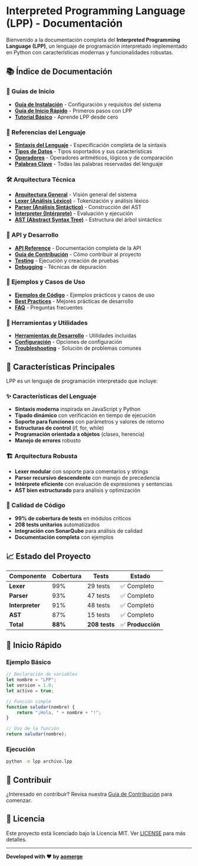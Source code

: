 # Interpreted Programming Language (LPP) - Documentación

Bienvenido a la documentación completa del **Interpreted Programming Language (LPP)**, un lenguaje de programación interpretado implementado en Python con características modernas y funcionalidades robustas.

## 📚 Índice de Documentación

### 🚀 Guías de Inicio
- [**Guía de Instalación**](installation.md) - Configuración y requisitos del sistema
- [**Guía de Inicio Rápido**](quickstart.md) - Primeros pasos con LPP
- [**Tutorial Básico**](tutorial.md) - Aprende LPP desde cero

### 📖 Referencias del Lenguaje
- [**Sintaxis del Lenguaje**](language-syntax.md) - Especificación completa de la sintaxis
- [**Tipos de Datos**](data-types.md) - Tipos soportados y sus características
- [**Operadores**](operators.md) - Operadores aritméticos, lógicos y de comparación
- [**Palabras Clave**](keywords.md) - Todas las palabras reservadas del lenguaje

### 🛠️ Arquitectura Técnica
- [**Arquitectura General**](architecture.md) - Visión general del sistema
- [**Lexer (Análisis Léxico)**](lexer.md) - Tokenización y análisis léxico
- [**Parser (Análisis Sintáctico)**](parser.md) - Construcción del AST
- [**Interpreter (Intérprete)**](interpreter.md) - Evaluación y ejecución
- [**AST (Abstract Syntax Tree)**](ast.md) - Estructura del árbol sintáctico

### 🔧 API y Desarrollo
- [**API Reference**](api-reference.md) - Documentación completa de la API
- [**Guía de Contribución**](contributing.md) - Cómo contribuir al proyecto
- [**Testing**](testing.md) - Ejecución y creación de pruebas
- [**Debugging**](debugging.md) - Técnicas de depuración

### 📝 Ejemplos y Casos de Uso
- [**Ejemplos de Código**](examples.md) - Ejemplos prácticos y casos de uso
- [**Best Practices**](best-practices.md) - Mejores prácticas de desarrollo
- [**FAQ**](faq.md) - Preguntas frecuentes

### 🔧 Herramientas y Utilidades
- [**Herramientas de Desarrollo**](development-tools.md) - Utilidades incluidas
- [**Configuración**](configuration.md) - Opciones de configuración
- [**Troubleshooting**](troubleshooting.md) - Solución de problemas comunes

## 🌟 Características Principales

LPP es un lenguaje de programación interpretado que incluye:

### ✨ Características del Lenguaje
- **Sintaxis moderna** inspirada en JavaScript y Python
- **Tipado dinámico** con verificación en tiempo de ejecución
- **Soporte para funciones** con parámetros y valores de retorno
- **Estructuras de control** (if, for, while)
- **Programación orientada a objetos** (clases, herencia)
- **Manejo de errores** robusto

### 🏗️ Arquitectura Robusta
- **Lexer modular** con soporte para comentarios y strings
- **Parser recursivo descendente** con manejo de precedencia
- **Intérprete eficiente** con evaluación de expresiones y sentencias
- **AST bien estructurado** para análisis y optimización

### 🧪 Calidad de Código
- **99% de cobertura de tests** en módulos críticos
- **208 tests unitarios** automatizados
- **Integración con SonarQube** para análisis de calidad
- **Documentación completa** con ejemplos

## 📈 Estado del Proyecto

| Componente | Cobertura | Tests | Estado |
|------------|-----------|-------|---------|
| **Lexer** | 99% | 29 tests | ✅ Completo |
| **Parser** | 93% | 47 tests | ✅ Completo |
| **Interpreter** | 91% | 48 tests | ✅ Completo |
| **AST** | 87% | 15 tests | ✅ Completo |
| **Total** | **88%** | **208 tests** | ✅ **Producción** |

## 🚀 Inicio Rápido

### Ejemplo Básico
```javascript
// Declaración de variables
let nombre = "LPP";
let version = 1.0;
let activo = true;

// Función simple
function saludar(nombre) {
    return "¡Hola, " + nombre + "!";
}

// Uso de la función
return saludar(nombre);
```

### Ejecución
```bash
python -m lpp archivo.lpp
```

## 🤝 Contribuir

¿Interesado en contribuir? Revisa nuestra [Guía de Contribución](contributing.md) para comenzar.

## 📄 Licencia

Este proyecto está licenciado bajo la Licencia MIT. Ver [LICENSE](../LICENSE) para más detalles.

---

**Developed with ❤️ by [aomerge](https://github.com/aomerge)**